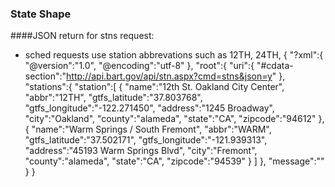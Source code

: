### State Shape

####JSON return for stns request:
- sched requests use station abbrevations such as 12TH, 24TH, 
{
   "?xml":{
      "@version":"1.0",
      "@encoding":"utf-8"
   },
   "root":{
      "uri":{
         "#cdata-section":"http://api.bart.gov/api/stn.aspx?cmd=stns&json=y"
      },
      "stations":{
         "station":[
            {
               "name":"12th St. Oakland City Center",
               "abbr":"12TH",
               "gtfs_latitude":"37.803768",
               "gtfs_longitude":"-122.271450",
               "address":"1245 Broadway",
               "city":"Oakland",
               "county":"alameda",
               "state":"CA",
               "zipcode":"94612"
            },
            {
               "name":"Warm Springs / South Fremont",
               "abbr":"WARM",
               "gtfs_latitude":"37.502171",
               "gtfs_longitude":"-121.939313",
               "address":"45193 Warm Springs Blvd",
               "city":"Fremont",
               "county":"alameda",
               "state":"CA",
               "zipcode":"94539"
            }
         ]
      },
      "message":""
   }
}

